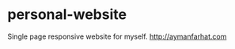personal-website
================

Single page responsive website for myself. http://aymanfarhat.com